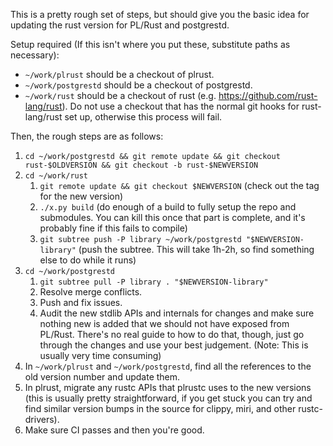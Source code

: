This is a pretty rough set of steps, but should give you the basic idea for updating the rust version for PL/Rust and postgrestd.

Setup required (If this isn't where you put these, substitute paths as necessary):
- `~/work/plrust` should be a checkout of plrust.
- `~/work/postgrestd` should be a checkout of postgrestd.
- `~/work/rust` should be a checkout of rust (e.g. <https://github.com/rust-lang/rust>). Do not use a checkout that has the normal git hooks for rust-lang/rust set up, otherwise this process will fail.

Then, the rough steps are as follows:
1. `cd ~/work/postgrestd && git remote update && git checkout rust-$OLDVERSION && git checkout -b rust-$NEWVERSION`
2. `cd ~/work/rust`
   1. `git remote update && git checkout $NEWVERSION` (check out the tag for the new version)
   2. `./x.py build` (do enough of a build to fully setup the repo and submodules. You can kill this once that part is complete, and it's probably fine if this fails to compile)
   3. `git subtree push -P library ~/work/postgrestd "$NEWVERSION-library"` (push the subtree. This will take 1h-2h, so find something else to do while it runs)
3. `cd ~/work/postgrestd`
   1. `git subtree pull -P library . "$NEWVERSION-library"`
   2. Resolve merge conflicts.
   3. Push and fix issues.
   4. Audit the new stdlib APIs and internals for changes and make sure nothing new is added that we should not have exposed from PL/Rust. There's no real guide to how to do that, though, just go through the changes and use your best judgement. (Note: This is usually very time consuming)
4. In `~/work/plrust` and `~/work/postgrestd`, find all the references to the old version number and update them.
5. In plrust, migrate any rustc APIs that plrustc uses to the new versions (this is usually pretty straightforward, if you get stuck you can try and find similar version bumps in the source for clippy, miri, and other rustc-drivers).
6. Make sure CI passes and then you're good.
